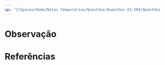 ```yaml
---
up: "[[Spaces/Home/Notas Temporárias/Questões/Questões AZ-204/Questões AZ-204.md]]"
---
```


# Observação

# Referências 